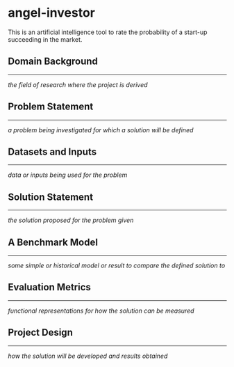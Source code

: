 # angel-investor
This is an artificial intelligence tool to rate the probability of a start-up succeeding in the market. 

## Domain Background
---
*the field of research where the project is derived*

## Problem Statement
---
*a problem being investigated for which a solution will be defined*

## Datasets and Inputs
---
*data or inputs being used for the problem*

## Solution Statement
---
*the solution proposed for the problem given*

## A Benchmark Model
---
*some simple or historical model or result to compare the defined solution to*

## Evaluation Metrics
---
*functional representations for how the solution can be measured*

## Project Design
---
*how the solution will be developed and results obtained*

